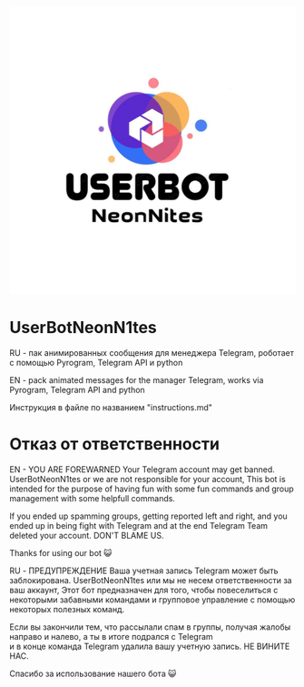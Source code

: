 ![This is an image](https://github.com/NeonN1tes/userbotNeonN1tes/blob/main/IMG_ICON.jpg)
# UserBotNeonN1tes
RU - пак  анимированных сообщения для менеджера Telegram, роботает
с помощью Pyrogram, Telegram API и python

EN - pack animated messages for the manager Telegram, works
via Pyrogram, Telegram API and python

Инструкция в файле по названием "instructions.md"

# Отказ от ответственности
EN - YOU ARE FOREWARNED
Your Telegram account may get banned.   
UserBotNeonN1tes or we are not responsible for your account, 
This bot is intended for the purpose of having fun with some fun commands 
and group management with some helpfull commands.

If  you ended up spamming groups, getting reported left and right, 
and you ended up in being fight with Telegram 
and at the end Telegram Team deleted your account. DON'T BLAME US.

Thanks for using our bot 😺

RU - ПРЕДУПРЕЖДЕНИЕ
Ваша учетная запись Telegram может быть заблокирована.
UserBotNeonN1tes или мы не несем ответственности за ваш аккаунт,
Этот бот предназначен для того, чтобы повеселиться с некоторыми забавными командами 
и групповое управление с помощью некоторых полезных команд.

Если вы закончили тем, что рассылали спам в группы, получая жалобы направо и налево,
а ты в итоге подрался с Telegram  
и в конце команда Telegram удалила вашу учетную запись. НЕ ВИНИТЕ НАС.

Спасибо за использование нашего бота 😺
